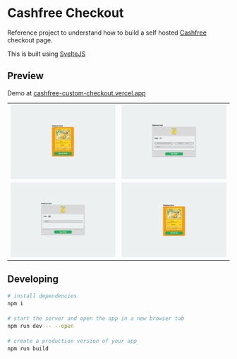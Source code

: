 # Cashfree Checkout

Reference project to understand how to build a self hosted [Cashfree](https://www.cashfree.com) checkout page.

This is built using [SvelteJS](https://kit.svelte.dev/)

## Preview

Demo at [cashfree-custom-checkout.vercel.app](https://cashfree-custom-checkout.vercel.app/)

|  |  |
| --- | --- |
![Landing](static/Landing.png)  |  ![CheckoutCard](static/CheckoutCard.png)
![CheckoutUPI](static/CheckoutUPI.png)  |  ![ThankYou](static/ThankYou.png)

## Developing

```bash
# install dependencies
npm i

# start the server and open the app in a new browser tab
npm run dev -- --open

# create a production version of your app
npm run build
```
